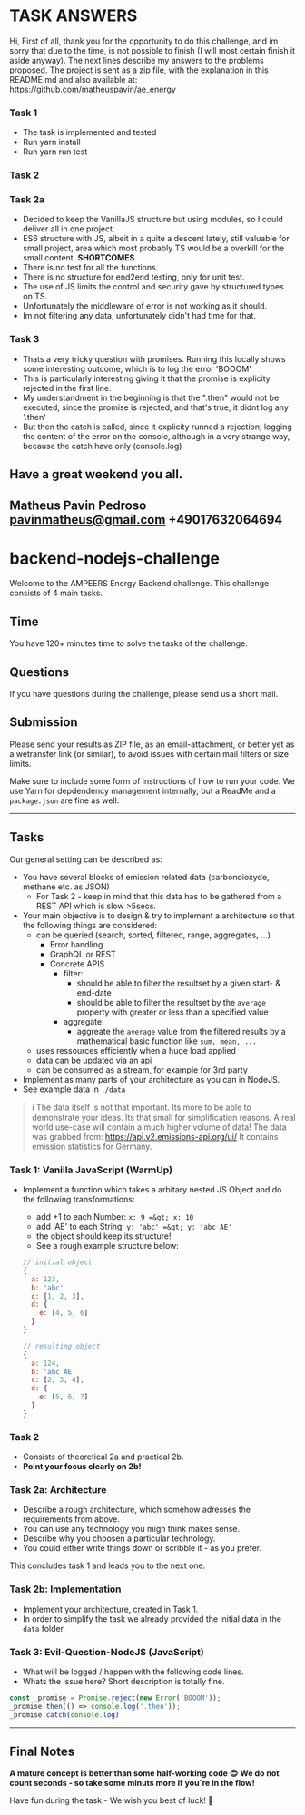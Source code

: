 
TASK ANSWERS
===
Hi,
First of all, thank you for the opportunity to do this challenge, and im sorry that due to the time, is not possible to finish (I will most certain finish it aside anyway).
The next lines describe my answers to the problems proposed. The project is sent as a zip file, with the explanation in this README.md and also available at: https://github.com/matheuspavin/ae_energy


### Task 1

* The task is implemented and tested
* Run yarn install
* Run yarn run test


### Task 2

### Task 2a

* Decided to keep the VanillaJS structure but using modules, so I could deliver all in one project.
* ES6 structure with JS, albeit in a quite a descent lately, still valuable for small project, area which most probably TS would be a overkill for the small content.
**SHORTCOMES**
* There is no test for all the functions.
* There is no structure for end2end testing, only for unit test.
* The use of JS limits the control and security gave by structured types on TS.
* Unfortunately the middleware of error is not working as it should.
* Im not filtering any data, unfortunately didn't had time for that.



### Task 3

* Thats a very tricky question with promises. Running this locally shows some interesting outcome, which is to log the error 'BOOOM'
* This is particularly interesting giving it that the promise is explicity rejected in the first line.
* My understandment in the beginning is that the ".then" would not be executed, since the promise is rejected, and that's true, it didnt log any '.then'
* But then the catch is called, since it explicity runned a rejection, logging the content of the error on the console, although in a very strange way, because the catch have only (console.log)


Have a great weekend you all.
---
**Matheus Pavin Pedroso**
**pavinmatheus@gmail.com**
**+49017632064694**
---


backend-nodejs-challenge
========================

Welcome to the AMPEERS Energy Backend challenge.
This challenge consists of 4 main tasks.

Time
----

You have 120+ minutes time to solve the tasks of the challenge.

Questions
---------

If you have questions during the challenge, please send us a short mail.


Submission
----------

Please send your results as ZIP file, as an email-attachment, or better yet as a
wetransfer link (or similar), to avoid issues with certain mail filters or size
limits.

Make sure to include some form of instructions of how to run your code.
We use Yarn for depdendency management internally, but a ReadMe and a
`package.json` are fine as well.

---

Tasks
-----

Our general setting can be described as:
* You have several blocks of emission related data (carbondioxyde, methane etc. as JSON)
  * For Task 2 - keep in mind that this data has to be gathered from a REST API which is slow >5secs.
* Your main objective is to design & try to implement a architecture so that the following things are considered:
  * can be queried (search, sorted, filtered, range, aggregates, ...)
    * Error handling
    * GraphQL or REST
    * Concrete APIS
      * filter:
        * should be able to filter the resultset by a given start- & end-date
        * should be able to filter the resultset by the `average` property with greater or less than a specified value
      * aggregate:
        * aggreate the `average` value from the filtered results by a mathematical basic function like `sum, mean, ...`
  * uses ressources efficiently when a huge load applied
  * data can be updated via an api
  * can be consumed as a stream, for example for 3rd party
* Implement as many parts of your architecture as you can in NodeJS.
* See example data in `./data`

> ℹ The data itself is not that important. Its more to be able to demonstrate your ideas.
> Its that small for simplification reasons.
> A real world use-case will contain a much higher volume of data!
> The data was grabbed from: https://api.v2.emissions-api.org/ui/
> It contains emission statistics for Germany.

### Task 1: Vanilla JavaScript (WarmUp)

  * Implement a function which takes a arbitary nested JS Object and do the following transformations:
    * add +1 to each Number: `x: 9 =&gt; x: 10`
    * add 'AE' to each String: `y: 'abc' =&gt; y: 'abc AE'`
    * the object should keep its structure!
    * See a rough example structure below:

    ```js
    // initial object
    {
      a: 123,
      b: 'abc'
      c: [1, 2, 3],
      d: {
        e: [4, 5, 6]
      }
    }

    // resulting object
    {
      a: 124,
      b: 'abc AE'
      c: [2, 3, 4],
      d: {
        e: [5, 6, 7]
      }
    }
    ```

### Task 2

* Consists of theoretical 2a and practical 2b.
* __Point your focus clearly on 2b!__


### Task 2a: Architecture

* Describe a rough architecture, which somehow adresses the requirements from above.
* You can use any technology you migh think makes sense.
* Describe why you choosen a particular technology.
* You could either write things down or scribble it - as you prefer.

This concludes task 1 and leads you to the next one.


### Task 2b: Implementation

* Implement your architecture, created in Task 1.
* In order to simplify the task we already provided the initial data in the `data` folder.


### Task 3: Evil-Question-NodeJS (JavaScript)

* What will be logged / happen with the following code lines.
* Whats the issue here? Short description is totally fine.

```js
const _promise = Promise.reject(new Error('BOOOM'));
_promise.then(() => console.log('.then'));
_promise.catch(console.log)
```

---

Final Notes
-----------

**A mature concept is better than some half-working code 😊**
**We do not count seconds - so take some minuts more if you´re in the flow!**

Have fun during the task - We wish you best of luck! 🚀

